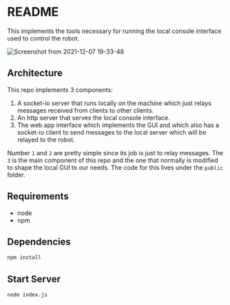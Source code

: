 # README
This implements the tools necessary for running the local console interface used to control the robot.

![Screenshot from 2021-12-07 19-33-48](https://user-images.githubusercontent.com/8033598/145127325-53ff0b26-ee75-4170-83e8-3db3542b9078.png)

## Architecture
This repo implements 3 components:
1. A socket-io server that runs locally on the machine which just relays messages received from clients to other clients.
2. An http server that serves the local console interface.
3. The web app interface which implements the GUI and which also has a socket-io client to send messages to the local server which will be relayed to the robot.

Number `1` and `2` are pretty simple since its job is just to relay messages. The `3` is the main component of this repo and the one that normally is modified to shape the local GUI to our needs. The code for this lives under the `public` folder.

## Requirements
* node
* npm

## Dependencies
```bash
npm install
```

## Start Server
```
node index.js
```
